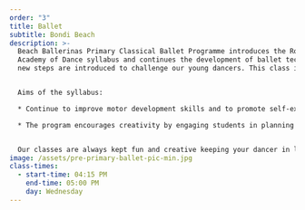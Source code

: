 ```yaml
---
order: "3"
title: Ballet
subtitle: Bondi Beach
description: >-
  Beach Ballerinas Primary Classical Ballet Programme introduces the Royal
  Academy of Dance syllabus and continues the development of ballet technique as
  new steps are introduced to challenge our young dancers. This class is available for Kindegarten and up and is also offered in combination with Jazz (30 mins Ballet and 30 mins Jazz).


  Aims of the syllabus:

  * Continue to improve motor development skills and to promote self-expression through movement. Self esteem and confidence are developed in an environment that enables children to become independent and co-operative learners. 

  * The program encourages creativity by engaging students in planning exercises set to musical pieces and to express emotion through storytelling. 


  Our classes are always kept fun and creative keeping your dancer in love with ballet.
image: /assets/pre-primary-ballet-pic-min.jpg
class-times:
  - start-time: 04:15 PM
    end-time: 05:00 PM
    day: Wednesday
---
```

